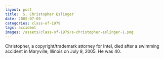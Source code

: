 ```yaml
---
layout: post
title:  S. Christopher Eslinger
date: 2005-07-09
categories: class-of-1979
tags: accident
images: /assets/class-of-1979/s-christopher-eslinger-1.png
---
```

Christopher, a copyright/trademark attorney for Intel, died after a swimming accident in Maryville, Illinois on July 9, 2005. He was 40.
